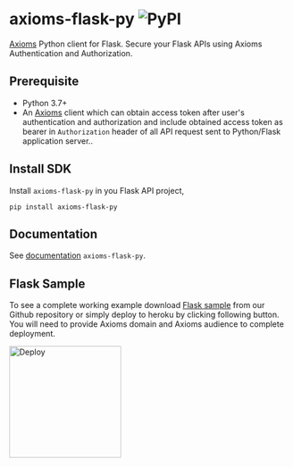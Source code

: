 # axioms-flask-py ![PyPI](https://img.shields.io/pypi/v/axioms-flask-py)
[Axioms](https://axioms.io) Python client for Flask. Secure your Flask APIs using Axioms Authentication and Authorization.

## Prerequisite

* Python 3.7+
* An [Axioms](https://axioms.io) client which can obtain access token after user's authentication and authorization and include obtained access token as bearer in `Authorization` header of all API request sent to Python/Flask application server..

## Install SDK
Install `axioms-flask-py` in you Flask API project,

```
pip install axioms-flask-py
```

## Documentation
See [documentation](https://developer.axioms.io/docs/sdks-samples/use-with-apis/python/flask-apis) `axioms-flask-py`.

## Flask Sample
To see a complete working example download [Flask sample](https://github.com/axioms-io/sample-python-flask) from our Github repository or simply deploy to heroku by clicking following button. You will need to provide Axioms domain and Axioms audience to complete deployment.

<a href="https://heroku.com/deploy?template=https://github.com/axioms-io/sample-python-flask">
  <img src="https://www.herokucdn.com/deploy/button.svg" alt="Deploy" width="200px" />
</a>